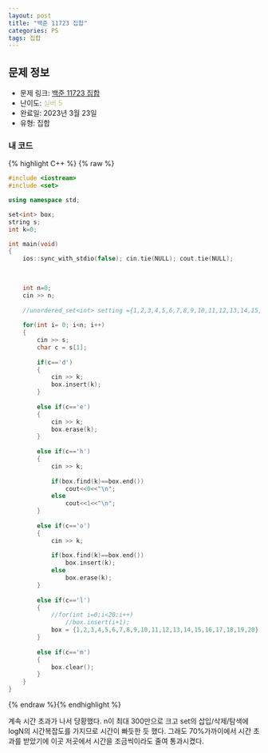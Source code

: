 ```yaml
---
layout: post
title: "백준 11723 집합"
categories: PS
tags: 집합
---
```


## 문제 정보
- 문제 링크: [백준 11723 집합](https://www.acmicpc.net/problem/11723)
- 난이도: <span style="color:#B5C78A">실버 5</span>
- 완료일: 2023년 3월 23일
- 유형: 집합

### 내 코드

{% highlight C++ %} {% raw %}
```C++
#include <iostream>
#include <set>

using namespace std;

set<int> box;
string s;
int k=0;

int main(void)
{
	ios::sync_with_stdio(false); cin.tie(NULL); cout.tie(NULL);
	

	
	int n=0;
	cin >> n;
	
	//unordered_set<int> setting ={1,2,3,4,5,6,7,8,9,10,11,12,13,14,15,16,17,18,19,20};
	
	for(int i= 0; i<n; i++)
	{
		cin >> s;
		char c = s[1];
			
		if(c=='d')
		{
			cin >> k;
			box.insert(k);
		}
		
		else if(c=='e')
		{
			cin >> k;
			box.erase(k);
		}
		
		else if(c=='h')
		{
			cin >> k;
			
			if(box.find(k)==box.end())
				cout<<0<<"\n";
			else
				cout<<1<<"\n";
		}
		
		else if(c=='o')
		{
			cin >> k;
			
			if(box.find(k)==box.end())
				box.insert(k);
			else
				box.erase(k);
		}
		
		else if(c=='l')
		{
			//for(int i=0;i<20;i++)
				//box.insert(i+1);
			box = {1,2,3,4,5,6,7,8,9,10,11,12,13,14,15,16,17,18,19,20};		
		}
		
		else if(c=='m')
		{
			box.clear();
		}
	}
}
```
{% endraw %}{% endhighlight %}

계속 시간 초과가 나서 당황했다. n이 최대 300만으로 크고 set의 삽입/삭제/탐색에 logN의 시간복잡도를 가지므로 시간이 빠듯한 듯 했다. 그래도 70%가까이에서 시간 초과를 받았기에 이곳 저곳에서 시간을 조금씩이라도 줄여 통과시켰다.
